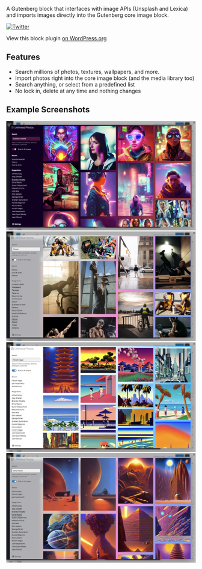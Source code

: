 A Gutenberg block that interfaces with image APIs (Unsplash and Lexica) and imports images directly into the Gutenberg core image block.

[![Twitter](https://img.shields.io/twitter/url/https/twitter.com/kevinbatdorf.svg?style=social&label=Follow%20%40kevinbatdorf)](https://twitter.com/kevinbatdorf)

View this block plugin [on WordPress.org](https://wordpress.org/plugins/unlimited-photos)

## Features
- Search millions of photos, textures, wallpapers, and more.
- Import photos right into the core image block (and the media library too)
- Search anything, or select from a predefined list
- No lock in, delete at any time and nothing changes


## Example Screenshots
![alt text](.wordpress-org/screenshot-1.png "Example")
![alt text](.wordpress-org/screenshot-2.png "Example 2")
![alt text](.wordpress-org/screenshot-3.png "Example 3")
![alt text](.wordpress-org/screenshot-4.png "Example 4")
